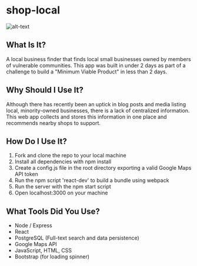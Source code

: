 # shop-local
![alt-text](https://github.com/audreee/shop-local/blob/main/shop-local-demo.GIF)
## What Is It?
A local business finder that finds local small businesses owned by members of vulnerable communities. This app was built in under 2 days as part of a challenge to build a "Minimum Viable Product" in less than 2 days.

## Why Should I Use It?
Although there has recently been an uptick in blog posts and media listing local, minority-owned businesses, there is a lack of centralized information. This web app collects and stores this information in one place and recommends nearby shops to support.

## How Do I Use It?
1. Fork and clone the repo to your local machine
2. Install all dependencies with npm install
3. Create a config.js file in the root directory exporting a valid Google Maps API token
4. Run the npm script 'react-dev' to build a bundle using webpack
5. Run the server with the npm start script
6. Open localhost:3000 on your machine

## What Tools Did You Use?
- Node / Express
- React
- PostgreSQL (Full-text search and data persistence)
- Google Maps API
- JavaScript, HTML, CSS
- Bootstrap (for loading spinner)
